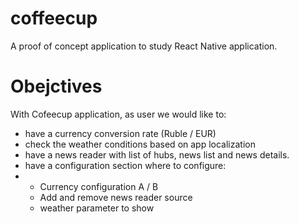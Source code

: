 # coffeecup
A proof of concept application to study React Native application.

# Obejctives
With Cofeecup application, as user we would like to:
<ul>
<li> have a currency conversion rate (Ruble / EUR)</li>

<li> check the weather conditions based on app localization</li>
<li> have a news reader with list of hubs, news list and news details. </li>
 <li>have  a configuration section where to configure:</li>
 <li>
 <ul>
    <li> Currency configuration A / B
    <li> Add and remove news reader source
    <li> weather parameter to show
</ul>
</li>
<ul>    
    

